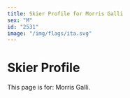 ```yaml
---
title: Skier Profile for Morris Galli
sex: "M"
id: "2531"
image: "/img/flags/ita.svg" 
---
```


# Skier Profile

This page is for: Morris Galli.
    